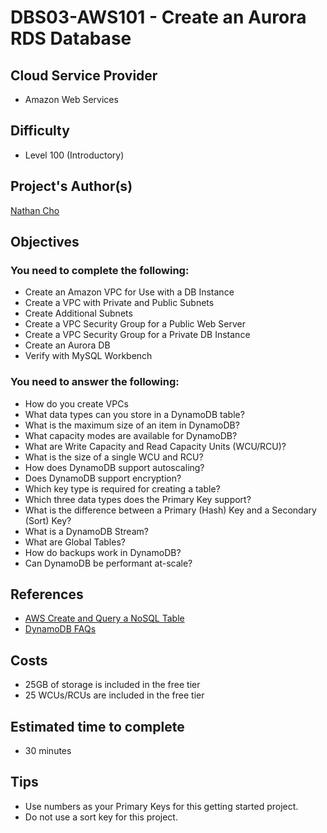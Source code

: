 # DBS03-AWS101 - Create an Aurora RDS Database

## Cloud Service Provider
- Amazon Web Services

## Difficulty
- Level 100 (Introductory)

## Project's Author(s)
[Nathan Cho](https://twitter.com/hatchcanon)

## Objectives

### You need to complete the following:
- Create an Amazon VPC for Use with a DB Instance 
- Create a VPC with Private and Public Subnets
- Create Additional Subnets
- Create a VPC Security Group for a Public Web Server
- Create a VPC Security Group for a Private DB Instance
- Create an Aurora DB
- Verify with MySQL Workbench


### You need to answer the following:
- How do you create VPCs
- What data types can you store in a DynamoDB table?
- What is the maximum size of an item in DynamoDB?
- What capacity modes are available for DynamoDB?
- What are Write Capacity and Read Capacity Units (WCU/RCU)?
- What is the size of a single WCU and RCU?
- How does DynamoDB support autoscaling?
- Does DynamoDB support encryption?
- Which key type is required for creating a table?
- Which three data types does the Primary Key support?
- What is the difference between a Primary (Hash) Key and a Secondary (Sort) Key?
- What is a DynamoDB Stream?
- What are Global Tables?
- How do backups work in DynamoDB?
- Can DynamoDB be performant at-scale?


## References
- [AWS Create and Query a NoSQL Table](https://aws.amazon.com/getting-started/hands-on/create-nosql-table/)
- [DynamoDB FAQs](https://aws.amazon.com/dynamodb/faqs/)

## Costs
- 25GB of storage is included in the free tier
- 25 WCUs/RCUs are included in the free tier

## Estimated time to complete
- 30 minutes

## Tips
- Use numbers as your Primary Keys for this getting started project.
- Do not use a sort key for this project.
